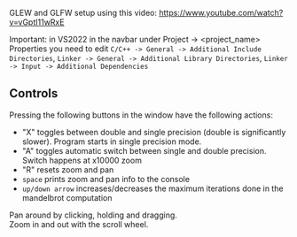 GLEW and GLFW setup using this video: <https://www.youtube.com/watch?v=vGptI11wRxE>

Important: in VS2022 in the navbar under Project -> \<project_name\> Properties you need to edit `C/C++ -> General -> Additional Include Directories`, `Linker -> General -> Additional Library Directories`, `Linker -> Input -> Additional Dependencies`

## Controls

Pressing the following buttons in the window have the following actions:

- "X" toggles between double and single precision (double is significantly slower). Program starts in single precision mode.
- "A" toggles automatic switch between single and double precision. Switch happens at x10000 zoom
- "R" resets zoom and pan
- `space` prints zoom and pan info to the console
- `up/down arrow` increases/decreases the maximum iterations done in the mandelbrot computation

Pan around by clicking, holding and dragging. \
Zoom in and out with the scroll wheel.

